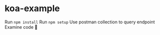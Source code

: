 # koa-example
Run `npm install`
Run `npm setup`
Use postman collection to query endpoint
Examine code 💪
